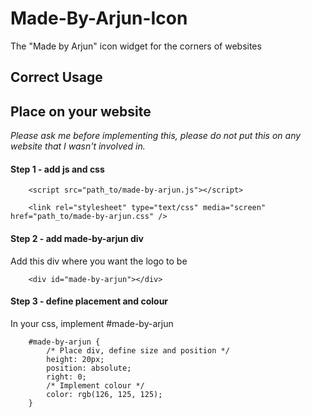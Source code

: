 # Made-By-Arjun-Icon
The "Made by Arjun" icon widget for the corners of websites 

## Correct Usage


## Place on your website 
_Please ask me before implementing this, please do not put this on any website that I wasn't involved in._ 

#### Step 1 - add js and css 
```
    <script src="path_to/made-by-arjun.js"></script>
```
```
    <link rel="stylesheet" type="text/css" media="screen" href="path_to/made-by-arjun.css" />
```

#### Step 2 - add made-by-arjun div
Add this div where you want the logo to be 
```
    <div id="made-by-arjun"></div>
```

#### Step 3 - define placement and colour 
In your css, implement #made-by-arjun 
```        
    #made-by-arjun {
        /* Place div, define size and position */
        height: 20px; 
        position: absolute; 
        right: 0;
        /* Implement colour */
        color: rgb(126, 125, 125);
    }
```